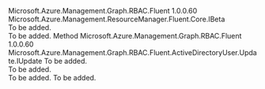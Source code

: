 <Type Name="IWithPromptToChangePasswordOnLoginBeta" FullName="Microsoft.Azure.Management.Graph.RBAC.Fluent.ActiveDirectoryUser.Update.IWithPromptToChangePasswordOnLoginBeta">
  <TypeSignature Language="C#" Value="public interface IWithPromptToChangePasswordOnLoginBeta : Microsoft.Azure.Management.ResourceManager.Fluent.Core.IBeta" />
  <TypeSignature Language="ILAsm" Value=".class public interface auto ansi abstract IWithPromptToChangePasswordOnLoginBeta implements class Microsoft.Azure.Management.ResourceManager.Fluent.Core.IBeta" />
  <TypeSignature Language="DocId" Value="T:Microsoft.Azure.Management.Graph.RBAC.Fluent.ActiveDirectoryUser.Update.IWithPromptToChangePasswordOnLoginBeta" />
  <TypeSignature Language="VB.NET" Value="Public Interface IWithPromptToChangePasswordOnLoginBeta&#xA;Implements IBeta" />
  <TypeSignature Language="F#" Value="type IWithPromptToChangePasswordOnLoginBeta = interface&#xA;    interface IBeta" />
  <AssemblyInfo>
    <AssemblyName>Microsoft.Azure.Management.Graph.RBAC.Fluent</AssemblyName>
    <AssemblyVersion>1.0.0.60</AssemblyVersion>
  </AssemblyInfo>
  <Interfaces>
    <Interface>
      <InterfaceName>Microsoft.Azure.Management.ResourceManager.Fluent.Core.IBeta</InterfaceName>
    </Interface>
  </Interfaces>
  <Docs>
    <summary>To be added.</summary>
    <remarks>To be added.</remarks>
  </Docs>
  <Members>
    <Member MemberName="WithPromptToChangePasswordOnLogin">
      <MemberSignature Language="C#" Value="public Microsoft.Azure.Management.Graph.RBAC.Fluent.ActiveDirectoryUser.Update.IUpdate WithPromptToChangePasswordOnLogin (bool promptToChangePasswordOnLogin);" />
      <MemberSignature Language="ILAsm" Value=".method public hidebysig newslot virtual instance class Microsoft.Azure.Management.Graph.RBAC.Fluent.ActiveDirectoryUser.Update.IUpdate WithPromptToChangePasswordOnLogin(bool promptToChangePasswordOnLogin) cil managed" />
      <MemberSignature Language="DocId" Value="M:Microsoft.Azure.Management.Graph.RBAC.Fluent.ActiveDirectoryUser.Update.IWithPromptToChangePasswordOnLoginBeta.WithPromptToChangePasswordOnLogin(System.Boolean)" />
      <MemberSignature Language="VB.NET" Value="Public Function WithPromptToChangePasswordOnLogin (promptToChangePasswordOnLogin As Boolean) As IUpdate" />
      <MemberSignature Language="F#" Value="abstract member WithPromptToChangePasswordOnLogin : bool -&gt; Microsoft.Azure.Management.Graph.RBAC.Fluent.ActiveDirectoryUser.Update.IUpdate" Usage="iWithPromptToChangePasswordOnLoginBeta.WithPromptToChangePasswordOnLogin promptToChangePasswordOnLogin" />
      <MemberType>Method</MemberType>
      <AssemblyInfo>
        <AssemblyName>Microsoft.Azure.Management.Graph.RBAC.Fluent</AssemblyName>
        <AssemblyVersion>1.0.0.60</AssemblyVersion>
      </AssemblyInfo>
      <ReturnValue>
        <ReturnType>Microsoft.Azure.Management.Graph.RBAC.Fluent.ActiveDirectoryUser.Update.IUpdate</ReturnType>
      </ReturnValue>
      <Parameters>
        <Parameter Name="promptToChangePasswordOnLogin" Type="System.Boolean" />
      </Parameters>
      <Docs>
        <param name="promptToChangePasswordOnLogin">To be added.</param>
        <summary>To be added.</summary>
        <returns>To be added.</returns>
        <remarks>To be added.</remarks>
      </Docs>
    </Member>
  </Members>
</Type>